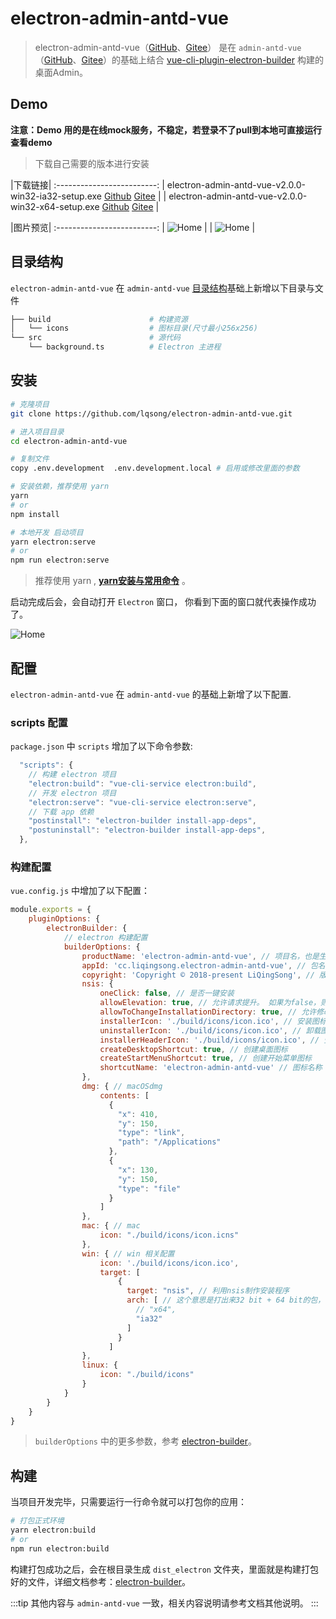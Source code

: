 # electron-admin-antd-vue

> electron-admin-antd-vue（[GitHub](https://github.com/lqsong/electron-admin-antd-vue)、[Gitee](https://gitee.com/lqsong/electron-admin-antd-vue)） 是在 `admin-antd-vue`（[GitHub](https://github.com/lqsong/admin-antd-vue)、[Gitee](https://gitee.com/lqsong/admin-antd-vue)）的基础上结合 [vue-cli-plugin-electron-builder](https://github.com/nklayman/vue-cli-plugin-electron-builder) 构建的桌面Admin。

## Demo

**注意：Demo 用的是在线mock服务，不稳定，若登录不了pull到本地可直接运行查看demo**

> 下载自己需要的版本进行安装

|下载链接|
:-------------------------:
| electron-admin-antd-vue-v2.0.0-win32-ia32-setup.exe [Github](https://github.com/lqsong/electron-admin-antd-vue/releases) [Gitee](https://gitee.com/lqsong/electron-admin-antd-vue/releases)  |
| electron-admin-antd-vue-v2.0.0-win32-x64-setup.exe [Github](https://github.com/lqsong/electron-admin-antd-vue/releases) [Gitee](https://gitee.com/lqsong/electron-admin-antd-vue/releases) |


|图片预览|
:-------------------------:
| ![Home](https://gitee.com/lqsong/public/raw/master/electron-admin-antd-vue/admin1.png)  |
| ![Home](https://gitee.com/lqsong/public/raw/master/electron-admin-antd-vue/admin2.png)  |


## 目录结构

`electron-admin-antd-vue` 在 `admin-antd-vue` [目录结构](/guide/#目录结构)基础上新增以下目录与文件

```bash
├── build                      # 构建资源
│   └── icons                  # 图标目录(尺寸最小256x256)
└── src                        # 源代码
    └── background.ts          # Electron 主进程
```

## 安装

```bash
# 克隆项目
git clone https://github.com/lqsong/electron-admin-antd-vue.git

# 进入项目目录
cd electron-admin-antd-vue

# 复制文件
copy .env.development  .env.development.local # 启用或修改里面的参数

# 安装依赖，推荐使用 yarn 
yarn 
# or
npm install

# 本地开发 启动项目
yarn electron:serve
# or
npm run electron:serve
```

> 推荐使用 yarn , **[yarn安装与常用命令](http://liqingsong.cc/article/detail/9)** 。

启动完成后会，会自动打开 `Electron` 窗口， 你看到下面的窗口就代表操作成功了。

![Home](https://gitee.com/lqsong/public/raw/master/electron-admin-antd-vue/admin1.png)


## 配置

`electron-admin-antd-vue` 在 `admin-antd-vue` 的基础上新增了以下配置.

### scripts 配置

`package.json` 中 `scripts` 增加了以下命令参数:

```js
  "scripts": {
    // 构建 electron 项目
    "electron:build": "vue-cli-service electron:build",
    // 开发 electron 项目
    "electron:serve": "vue-cli-service electron:serve",
    // 下载 app 依赖
    "postinstall": "electron-builder install-app-deps",
    "postuninstall": "electron-builder install-app-deps",
  },
```

### 构建配置

`vue.config.js` 中增加了以下配置：

```js
module.exports = {
    pluginOptions: {        
        electronBuilder: {
            // electron 构建配置
            builderOptions: {
                productName: 'electron-admin-antd-vue', // 项目名，也是生成的安装文件名，即electron-admin-antd-vue.exe
                appId: 'cc.liqingsong.electron-admin-antd-vue', // 包名
                copyright: 'Copyright © 2018-present LiQingSong', // 版权
                nsis: {
                    oneClick: false, // 是否一键安装
                    allowElevation: true, // 允许请求提升。 如果为false，则用户必须使用提升的权限重新启动安装程序。
                    allowToChangeInstallationDirectory: true, // 允许修改安装目录
                    installerIcon: './build/icons/icon.ico', // 安装图标
                    uninstallerIcon: './build/icons/icon.ico', // 卸载图标
                    installerHeaderIcon: './build/icons/icon.ico', // 安装时头部图标
                    createDesktopShortcut: true, // 创建桌面图标
                    createStartMenuShortcut: true, // 创建开始菜单图标
                    shortcutName: 'electron-admin-antd-vue' // 图标名称
                },
                dmg: { // macOSdmg
                    contents: [
                      {
                        "x": 410,
                        "y": 150,
                        "type": "link",
                        "path": "/Applications"
                      },
                      {
                        "x": 130,
                        "y": 150,
                        "type": "file"
                      }
                    ]
                },
                mac: { // mac
                    icon: "./build/icons/icon.icns"
                },
                win: { // win 相关配置
                    icon: './build/icons/icon.ico',
                    target: [
                        {
                          target: "nsis", // 利用nsis制作安装程序
                          arch: [ // 这个意思是打出来32 bit + 64 bit的包，但是要注意：这样打包出来的安装包体积比较大，所以建议直接打32的安装包。
                            // "x64",
                            "ia32"
                          ]
                        }
                      ]
                },
                linux: {
                    icon: "./build/icons"
                }
            }
        }
    }
}

```

> `builderOptions` 中的更多参数，参考 [electron-builder](https://www.electron.build/)。


## 构建

当项目开发完毕，只需要运行一行命令就可以打包你的应用：

```bash
# 打包正式环境
yarn electron:build
# or 
npm run electron:build
```

构建打包成功之后，会在根目录生成 `dist_electron` 文件夹，里面就是构建打包好的文件，详细文档参考：[electron-builder](https://www.electron.build/)。


:::tip
其他内容与 `admin-antd-vue` 一致，相关内容说明请参考文档其他说明。
:::


